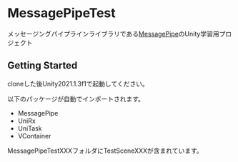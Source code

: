 # MessagePipeTest

メッセージングパイプラインライブラリである[MessagePipe](https://github.com/Cysharp/MessagePipe)のUnity学習用プロジェクト

## Getting Started

cloneした後Unity2021.1.3f1で起動してください。

以下のパッケージが自動でインポートされます。

* MessagePipe
* UniRx
* UniTask
* VContainer

MessagePipeTestXXXフォルダにTestSceneXXXが含まれています。